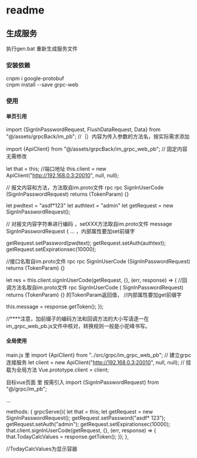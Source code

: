 # readme

## 生成服务

执行gen.bat 重新生成服务文件

### 安装依赖

cnpm i google-protobuf   
cnpm install --save grpc-web

### 使用

#### 单页引用

import {SignInPasswordRequest, FlushDataRequest, Data} from "@/assets/grpcBack/im_pb"; //｛｝内容为传入参数的方法名，按实际需求添加

import {ApiClient} from "@/assets/grpcBack/im_grpc_web_pb"; // 固定内容无需修改

[comment]: <> (function)
let that = this; //端口地址 this.client = new ApiClient("http://192.168.0.3:20010", null, null);

// 报文内容和方法，方法取自im.proto文件 rpc rpc SignInUserCode (SignInPasswordRequest) returns (TokenParam)  {}

let pwdtext = "asdf*123"
let authtext = "admin"
let getRequest = new SignInPasswordRequest();

// 对报文内容字符串进行编码 ，setXXX方法取自im.proto文件 message SignInPasswordRequest { ... ，内部属性要加set前缀字

getRequest.setPassword(pwdtext); getRequest.setAuth(authtext); getRequest.setExpirationsec(10000);

//接口名取自im.proto文件 rpc rpc SignInUserCode (SignInPasswordRequest) returns (TokenParam)  {}

let res = this.client.signInUserCode(getRequest, {}, (err, response) => { //回调方法名取自im.proto文件 rpc SignInUserCode (
SignInPasswordRequest) returns (TokenParam)  {} 的TokenParam返回值， //内部属性要加get前缀字

this.message = response.getToken(); });

//****注意，加前缀子的编码方法和回调方法的大小写请逐一在im_grpc_web_pb.js文件中核对，转换规则一般是小驼峰书写。

#### 全局使用

main.js 里 import {ApiClient} from "../src/grpc/im_grpc_web_pb"; // 建立grpc连接服务 let client = new
ApiClient("http://192.168.0.3:20010", null, null); // 挂载为全局方法 Vue.prototype.client = client;

目标vue页面 里 按需引入 import {SignInPasswordRequest} from "@/grpc/im_pb";

...

methods: { grpcServe(){ let that = this; let getRequest = new SignInPasswordRequest(); getRequest.setPassword("asdf*
123"); getRequest.setAuth("admin"); getRequest.setExpirationsec(10000); that.client.signInUserCode(getRequest, {}, (err,
response) => { that.TodayCalcValues = response.getToken(); }); },

//TodayCalcValues为显示容器